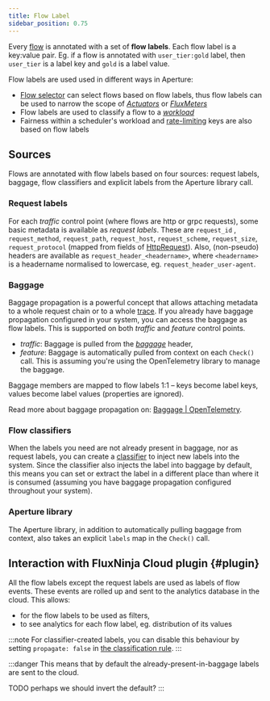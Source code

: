```yaml
---
title: Flow Label
sidebar_position: 0.75
---
```


Every [flow][flow] is annotated with a set of **flow labels**. Each flow label
is a key:value pair. Eg. if a flow is annotated with `user_tier:gold` label,
then `user_tier` is a label key and `gold` is a label value.

Flow labels are used used in different ways in Aperture:

- [Flow selector][selector] can select flows based on flow labels, thus flow
  labels can be used to narrow the scope of [_Actuators_][actuators] or
  [_FluxMeters_][fluxmeter]
- Flow labels are used to classify a flow to a [_workload_][workload]
- Fairness within a scheduler's workload and [rate-limiting][ratelimiter] keys
  are also based on flow labels

## Sources

Flows are annotated with flow labels based on four sources: request labels,
baggage, flow classifiers and explicit labels from the Aperture library call.

### Request labels

For each _traffic_ control point (where flows are http or grpc requests), some
basic metadata is available as _request labels_. These are `request_id` ,
`request_method`, `request_path`, `request_host`, `request_scheme`,
`request_size`, `request_protocol` (mapped from fields of
[HttpRequest][authz-request-http]). Also, (non-pseudo) headers are available as
`request_header_<headername>`, where `<headername>` is a headername normalised
to lowercase, eg. `request_header_user-agent`.

### Baggage

Baggage propagation is a powerful concept that allows attaching metadata to a
whole request chain or to a whole [trace][traces]. If you already have baggage
propagation configured in your system, you can access the baggage as flow
labels. This is supported on both _traffic_ and _feature_ control points.

- _traffic_: Baggage is pulled from the [_baggage_][baggage] header,
- _feature_: Baggage is automatically pulled from context on each `Check()`
  call. This is assuming you're using the OpenTelemetry library to manage the
  baggage.

Baggage members are mapped to flow labels 1:1 – keys become label keys, values
become label values (properties are ignored).

Read more about baggage propagation on:
[Baggage | OpenTelemetry](https://opentelemetry.io/docs/concepts/signals/baggage/).

### Flow classifiers

When the labels you need are not already present in baggage, nor as request
labels, you can create a [classifier](classifier) to inject new labels into the
system. Since the classifier also injects the label into baggage by default,
this means you can set or extract the label in a different place than where it
is consumed (assuming you have baggage propagation configured throughout your
system).

### Aperture library

The Aperture library, in addition to automatically pulling baggage from context,
also takes an explicit `labels` map in the `Check()` call.

## Interaction with FluxNinja Cloud plugin {#plugin}

All the flow labels except the request labels are used as labels of flow events.
These events are rolled up and sent to the analytics database in the cloud. This
allows:

- for the flow labels to be used as filters,
- to see analytics for each flow label, eg. distribution of its values

:::note For classifier-created labels, you can disable this behaviour by setting
`propagate: false` in
[the classification rule](/reference/configuration/policies.md#-v1rule). :::

:::danger This means that by default the already-present-in-baggage labels are
sent to the cloud.

TODO perhaps we should invert the default? :::

[flow]: /concepts/flow-control/flow-control.md#flow
[selector]: /concepts/flow-control/selector.md
[actuators]: /concepts/flow-control/actuators/actuators.md
[scheduler]: /concepts/flow-control/actuators/scheduler.md
[workload]: /concepts/flow-control/actuators/scheduler.md#workload
[ratelimiter]: /concepts/flow-control/actuators/rate-limiter.md
[fluxmeter]: /concepts/flow-control/fluxmeter.md
[authz-request-http]:
  https://github.com/envoyproxy/envoy/blob/637a92a56e2739b5f78441c337171968f18b46ee/api/envoy/service/auth/v3/attribute_context.proto#L102
[baggage]: https://www.w3.org/TR/baggage/#baggage-http-header-format
[traces]:
  https://opentelemetry.io/docs/concepts/observability-primer/#distributed-traces
